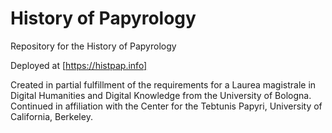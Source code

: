 # History of Papyrology
Repository for the History of Papyrology

Deployed at [https://histpap.info]

Created in partial fulfillment of the requirements for a Laurea magistrale in Digital Humanities and Digital Knowledge from the University of Bologna.
Continued in affiliation with the Center for the Tebtunis Papyri, University of California, Berkeley.

